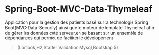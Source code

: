 # Spring-Boot-MVC-Data-Thymeleaf
Application pour la gestion des patients basé sur la technologie Spring Boot(MVC-Data-Security) ainsi que le moteur de template Thymeleaf afin de gérer les données coté serveur,en se basant sur un ensemble de dépendances qui permet de faciliter le dévelopement
>(Lombok,H2,Starter Validation,Mysql,Bootstrap 5)
